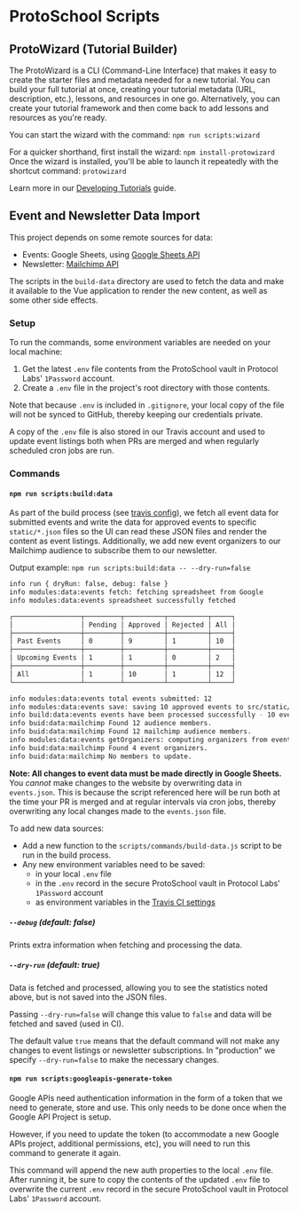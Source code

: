 # ProtoSchool Scripts

## ProtoWizard (Tutorial Builder)

The ProtoWizard is a CLI (Command-Line Interface) that makes it easy to create the starter files and metadata needed for a new tutorial. You can build your full tutorial at once, creating your tutorial metadata (URL, description, etc.), lessons, and resources in one go. Alternatively, you can create your tutorial framework and then come back to add lessons and resources as you're ready.

You can start the wizard with the command:
`npm run scripts:wizard`

For a quicker shorthand, first install the wizard:
`npm install-protowizard`
Once the wizard is installed, you'll be able to launch it repeatedly with the shortcut command:
`protowizard`

Learn more in our [Developing Tutorials](../../DEVELOPING_TUTORIALS.md) guide.

## Event and Newsletter Data Import

This project depends on some remote sources for data:

- Events: Google Sheets, using [Google Sheets API](https://developers.google.com/sheets/api/reference/rest/v4/spreadsheets.values/get)
- Newsletter: [Mailchimp API](https://mailchimp.com/developer/)

The scripts in the `build-data` directory are used to fetch the data and make it available to the Vue application to render the new content, as well as some other side effects.

### Setup

To run the commands, some environment variables are needed on your local machine:

1.  Get the latest `.env` file contents from the ProtoSchool vault in Protocol Labs' `1Password` account.
2.  Create a `.env` file in the project's root directory with those contents.

Note that because `.env` is included in `.gitignore`, your local copy of the file will not be synced to GitHub, thereby keeping our credentials private.

A copy of the `.env` file is also stored in our Travis account and used to update event listings both when PRs are merged and when regularly scheduled cron jobs are run.

### Commands

#### `npm run scripts:build:data`

As part of the build process (see [travis config](../.travis.yml)), we fetch all event data for submitted events and write the data for approved events to specific `static/*.json` files so the UI can read these JSON files and render the content as event listings. Additionally, we add new event organizers to our Mailchimp audience to subscribe them to our newsletter.

Output example: `npm run scripts:build:data -- --dry-run=false`

```bash
info run { dryRun: false, debug: false }
info modules:data:events fetch: fetching spreadsheet from Google
info modules:data:events spreadsheet successfully fetched

┌─────────────────┬─────────┬──────────┬──────────┬─────┐
│                 │ Pending │ Approved │ Rejected │ All │
├─────────────────┼─────────┼──────────┼──────────┼─────┤
│ Past Events     │ 0       │ 9        │ 1        │ 10  │
├─────────────────┼─────────┼──────────┼──────────┼─────┤
│ Upcoming Events │ 1       │ 1        │ 0        │ 2   │
├─────────────────┼─────────┼──────────┼──────────┼─────┤
│ All             │ 1       │ 10       │ 1        │ 12  │
└─────────────────┴─────────┴──────────┴──────────┴─────┘

info modules:data:events total events submitted: 12
info modules:data:events save: saving 10 approved events to src/static/events.json
info build:data:events events have been processed successfully - 10 events saved
info buid:data:mailchimp Found 12 audience members.
info buid:data:mailchimp Found 12 mailchimp audience members.
info modules:data:events getOrganizers: computing organizers from events list.
info buid:data:mailchimp Found 4 event organizers.
info buid:data:mailchimp No members to update.
```

**Note: All changes to event data must be made directly in Google Sheets.** You _cannot_ make changes to the website by overwriting data in `events.json`. This is because the script referenced here will be run both at the time your PR is merged and at regular intervals via cron jobs, thereby overwriting any local changes made to the `events.json` file.

To add new data sources:

- Add a new function to the `scripts/commands/build-data.js` script to be run in the build process.
- Any new environment variables need to be saved:
    -  in your local `.env` file
    -  in the `.env` record in the secure ProtoSchool vault in Protocol Labs' `1Password` account
    -  as environment variables in the [Travis CI settings](https://travis-ci.org/ProtoSchool/protoschool.github.io/settings)

##### `--debug` (default: false)

Prints extra information when fetching and processing the data.

##### `--dry-run` (default: true)

Data is fetched and processed, allowing you to see the statistics noted above, but is not saved into the JSON files.

Passing `--dry-run=false` will change this value to `false` and data will be fetched and saved (used in CI).

The default value `true` means that the default command will not make any changes to event listings or newsletter subscriptions. In "production" we specify `--dry-run=false` to make the necessary changes.


#### `npm run scripts:googleapis-generate-token`

Google APIs need authentication information in the form of a token that we need to generate, store and use.
This only needs to be done once when the Google API Project is setup.

However, if you need to update the token (to accommodate a new Google APIs project, additional permissions, etc), you will need to run this command to generate it again.

This command will append the new auth properties to the local `.env` file. After running it, be sure to copy the contents of the updated `.env` file to overwrite the current `.env` record in the secure ProtoSchool vault in Protocol Labs' `1Password` account.
